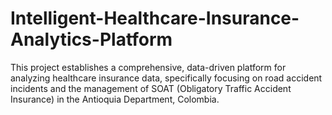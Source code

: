 # Intelligent-Healthcare-Insurance-Analytics-Platform
This project establishes a comprehensive, data-driven platform for analyzing healthcare insurance data, specifically focusing on road accident incidents and the management of SOAT (Obligatory Traffic Accident Insurance) in the Antioquia Department, Colombia. 
